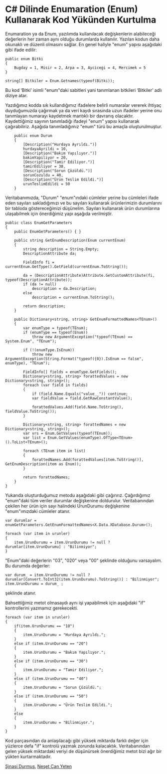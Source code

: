 # C# Dilinde Enumaration (Enum) Kullanarak Kod Yükünden Kurtulma

Enumaration ya da Enum, yazılımda kullanılacak değişkenlerin alabileceği değerlerin her zaman aynı olduğu durumlarda kullanılır. Yazılan kodun daha okunaklı ve düzenli olmasını sağlar. En genel haliyle "enum" yapısı aşağıdaki gibi ifade edilir:

    public enum Bitki
    {
        Bugday = 1, Misir = 2, Arpa = 3, Aycicegi = 4, Mercimek = 5
    }

    string[] Bitkiler = Enum.Getnames(typeof(Bitki));

Bu kod ‘Bitki’ isimli "enum"daki sabitleri yani tanımlanan bitkileri ‘Bitkiler’ adlı diziye atar.

Yazdığımız kodda sık kullandığımız ifadelere belirli numaralar vererek ihtiyaç duyduğumuzda çağırmak ya da veri kaydı sırasında uzun ifadeler yerine onu tanımlayan numarayı kaydetmek mantıklı bir davranış olacaktır. Kaydettiğimiz sayının tanımladığı ifadeyi "enum" yapısı kullanarak çağırabiliriz. Aşağıda tanımladığımız "enum" türü bu amaçla oluşturulmuştur.

        public enum Durum
        {
            [Description("Hurdaya Ayrıldı.")]
            hurdayaAyrildi = 10,
            [Description("Bakım Yapılıyor.")]
            bakimYapiliyor = 20,
            [Description("Tamir Ediliyor.")]
            tamirEdiliyor = 30,
            [Description("Sorun Çözüldü.")]
            sorunCozuldu = 40,
            [Description("Ürün Teslim Edildi.")]
            urunTeslimEdildi = 50
        }

Veritabanımızda, "Durum" "enum"ındaki cümleler yerine bu cümleleri ifade eden sayıları sakladığımızı ve bu sayıları kullanarak ürünlerimizin durumlarını bir tabloda göstereceğimizi düşünelim. Sayıları kullanarak ürün durumlarına ulaşabilmek için önerdiğimiz yapı aşağıda verilmiştir.

    public class EnumGetParameters
    {
        public EnumGetParameters() { }

        public string GetEnumDescription(Enum currentEnum)
        {
            string description = String.Empty;
            DescriptionAttribute da;

            FieldInfo fi = currentEnum.GetType().GetField(currentEnum.ToString());

            da = (DescriptionAttribute)Attribute.GetCustomAttribute(fi, typeof(DescriptionAttribute));
            if (da != null)
                description = da.Description;
            else
                description = currentEnum.ToString();

            return description;
        }

        public Dictionary<string, string> GetEnumFormattedNames<TEnum>()
        {
            var enumType = typeof(TEnum);
            if (enumType == typeof(Enum))
                throw new ArgumentException("typeof(TEnum) == System.Enum", "TEnum");

            if (!(enumType.IsEnum))
                throw new ArgumentException(String.Format("typeof({0}).IsEnum == false", enumType), "TEnum");

            FieldInfo[] fields = enumType.GetFields();
            Dictionary<string, string> forattedValues = new Dictionary<string, string>();
            foreach (var field in fields)
            {
                if (field.Name.Equals("value__")) continue;
                var fieldValue = field.GetRawConstantValue();

                forattedValues.Add(field.Name.ToString(), fieldValue.ToString());
            }

            Dictionary<string, string> forattedNames = new Dictionary<string, string>();
            var vrs = Enum.GetValues(typeof(TEnum));
            var list = Enum.GetValues(enumType).OfType<TEnum>().ToList<TEnum>();

            foreach (TEnum item in list)
            {
                forattedNames.Add(forattedValues[item.ToString()], GetEnumDescription(item as Enum));
            }

            return forattedNames;
        }
    }

Yukarıda oluşturduğumuz metodu aşağıdaki gibi çağırırız. Çağırdığımız "enum"daki tüm veriler durumlar değişkenine doldurulur. Veritabanından çekilen her ürün için sayı halindeki UrunDurumu değişkenine "enum"ımızdaki cümleler atanır.

    var durumlar = enumGetParameters.GetEnumFormattedNames<X.Data.XDatabase.Durum>();

    foreach (var item in urunler)
    {
        item.UrunDurumu = item.UrunDurumu != null ? durumlar[item.UrunDurumu] : "Bilinmiyor";
    }

"Enum"daki değerlerin "03", "020" veya "00" şeklinde olduğunu varsayalım. Bu durumda değerler:

    var durum_ = item.UrunDurumu != null ? durumlar[Convert.ToInt32(item.UrunDurumu).ToString()] : "Bilinmiyor";
    item.UrunDurumu = durum_ ;

şeklinde atanır.

Bahsettiğimiz metot olmasaydı aynı işi yapabilmek için aşağıdaki "if" kontrollerini yazmamız gerekecekti.

    foreach (var item in urunler)
    {
        if(item.UrunDurumu == "10")
        {
            item.UrunDurumu = "Hurdaya Ayrıldı.";
        }
        else if (item.UrunDurumu == "20")
        {
            item.UrunDurumu = "Bakım Yapılıyor.";
        }
        else if (item.UrunDurumu == "30")
        {
            item.UrunDurumu = "Tamir Ediliyor.";
        }
        else if (item.UrunDurumu == "40")
        {
            item.UrunDurumu = "Sorun Çözüldü.";
        }
        else if (item.UrunDurumu == "50")
        {
            item.UrunDurumu = "Ürün Teslim Edildi.";
        }
        else
        {
            item.UrunDurumu = "Bilinmiyor.";
        }
    }

Kod parçasından da anlaşılacağı gibi yüksek miktarda farklı değer için yüzlerce defa "if" kontrolü yazmak zorunda kalacaktık. Veritabanından gelen yüksek miktardaki veriyi de düşünürsek önerdiğimiz metot bizi ağır bir yükten kurtarmaktadır.

[Şinasi Durmuş](https://github.com/sinasidurmus), 
[Neşet Can Yeten](https://github.com/nesetcanyeten)
